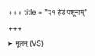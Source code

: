 +++
title = "२१ हेडं पशूनाम्"

+++
<details><summary>मूलम् (VS)</summary>

हेडं॑ पशू॒नां न्ये᳡ति ब्राह्म॒णेभ्योऽद॑दद्व॒शाम्।  
दे॒वानां॒ निहि॑तं भा॒गं मर्त्य॒श्चेन्नि॑प्रिया॒यते॑ ॥
</details>